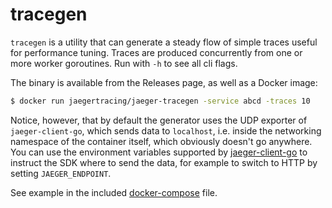 # tracegen

`tracegen` is a utility that can generate a steady flow of simple traces useful for performance tuning.
Traces are produced concurrently from one or more worker goroutines. Run with `-h` to see all cli flags.

The binary is available from the Releases page, as well as a Docker image:

```sh
$ docker run jaegertracing/jaeger-tracegen -service abcd -traces 10
```

Notice, however, that by default the generator uses the UDP exporter of `jaeger-client-go`,
which sends data to `localhost`, i.e. inside the networking namespace of the container itself,
which obviously doesn't go anywhere. You can use the environment variables supported by
[jaeger-client-go][env] to instruct the SDK where to send the data, for example to switch
to HTTP by setting `JAEGER_ENDPOINT`.

See example in the included [docker-compose](./docker-compose.yml) file.

[env]: https://github.com/jaegertracing/jaeger-client-go#environment-variables
